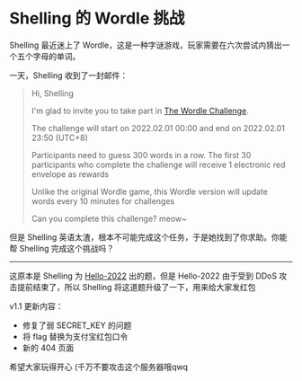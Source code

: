 # Shelling 的 Wordle 挑战

Shelling 最近迷上了 Wordle，这是一种字谜游戏，玩家需要在六次尝试内猜出一个五个字母的单词。

一天，Shelling 收到了一封邮件：

> Hi, Shelling
> 
> I'm glad to invite you to take part in [The Wordle Challenge](http://101.43.189.73:2333).
> 
> The challenge will start on 2022.02.01 00:00 and end on 2022.02.01 23:50 (UTC+8)
> 
> Participants need to guess 300 words in a row. The first 30 participants who complete the challenge will receive 1 electronic red envelope as rewards 
> 
> Unlike the original Wordle game, this Wordle version will update words every 10 minutes for challenges
> 
> Can you complete this challenge? meow~ 

但是 Shelling 英语太渣，根本不可能完成这个任务，于是她找到了你求助。你能帮 Shelling 完成这个挑战吗？

---

这原本是 Shelling 为 [Hello-2022](https://github.com/ShiSheng233/Hello-2022) 出的题，但是 Hello-2022 由于受到 DDoS 攻击提前结束了，所以 Shelling 将这道题升级了一下，用来给大家发红包

v1.1 更新内容：
- 修复了弱 SECRET_KEY 的问题
- 将 flag 替换为支付宝红包口令
- 新的 404 页面

希望大家玩得开心 (千万不要攻击这个服务器哦qwq

